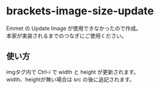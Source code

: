 # brackets-image-size-update

Emmet の Update Image が使用できなかったので作成。<br>
本家が実装されるまでのつなぎにご使用ください。<br>

## 使い方

imgタグ内で Ctrl-i で width と height が更新されます。<br>
width、heightが無い場合は src の後に追記されます。
